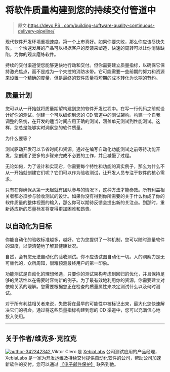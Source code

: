 # 将软件质量构建到您的持续交付管道中

> 原文:[https://devo PS . com/building-software-quality-continuous-delivery-pipeline/](https://devops.com/building-software-quality-continuous-delivery-pipeline/)

现代软件开发环境重视速度。第一个上市真好。如果你要失败，那么你应该尽快失败。一个快速发展的产品可以根据客户的反馈来塑造，快速的周转可以让你消除缺陷，为你的观众磨练软件。

持续的交付渠道使您能够更快地行动和交付。但你需要建立质量指标，以确保它保持激光焦点，而不是成为一个失控的消防水带。它可能需要一些前期的努力和资源来设置一个精确的度量，但是最终的软件质量将短期的成本转化为长期的节约。

## 质量计划

您可以从一开始就将质量期望构建到您的软件开发过程中。在写一行代码之前就设计好你的测试。创建一个可以编织到您的 CD 管道中的测试架构。构建一个自我调整的系统，在开发的适当时间应用正确的测试，涵盖单元测试到性能测试。这样，您总是能够实时洞察您的软件质量。

为什么要等？

测试驱动开发可以节省时间和资源。通过在编写自动化功能测试之前等待功能开发，您创建了更多的步骤来完成不必要的工作，并且减慢了过程。

无论如何，为了设计和实现它，你需要每个特性和功能的真实例子，那么为什么不从一开始就创建它们呢？它们可以作为验收测试，让开发人员专注于软件的核心需求。

只有在你确保从第一天起就有团队参与的情况下，这种方法才能奏效。所有利益相关者都必须参与验收测试的设计。如果你没有得到你所需要的关于什么构成了你的软件质量的整体视图的输入，那么你可以期待反馈会提出新的关注点。到那时，重新适应新的质量标准将变得更加困难和昂贵。

## 以自动化为目标

你能自动化的验收标准越多，越好。它为您提供了一种机制，您可以随时测量软件的温度，以便清楚地了解其健康状况。

自然，会有您无法自动化的验收测试。你不应该试图自动化一切。人的洞察力是无可替代的，众所周知，很难预测最终用户的第一印象。

功能测试是自动化的理想候选，只要你的测试架构考虑到回归的优化，并且保持足够的灵活性以在需要时容纳新的例子。为了最有效地利用你的资源，你需要建立对依赖关系的理解。您需要根据您正在检查的质量属性来决定测试什么以及何时测试。

对于所有利益相关者来说，失败将在最早的可能性中被标记出来，最大化您快速解决它们的机会。通过将这些质量指标构建到您的 CD 渠道中，您可以充满信心地投入使用。

* * *

## 关于作者/维克多·克拉克

[![author-342342342](../Images/123bf4f448ef4f88c0e8cdd6a867d529.png) ](https://devops.com/wp-content/uploads/2015/03/author-342342342.jpg) Viktor Clerc 是 [XebiaLabs](http://www.xebialabs.com/) 公司测试应用的产品经理，XebiaLabs 是一家为开发运维及持续交付提供自动化软件的公司，帮助公司加速新软件的交付。您可以通过 [【电子邮件保护】](/cdn-cgi/l/email-protection#74021718110617340c11161d155a171b19) 联系到他。